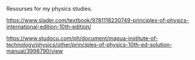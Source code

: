 Resourses for my physics studies.


https://www.slader.com/textbook/9781118230749-principles-of-physics-international-edition-10th-edition/

https://www.studocu.com/ph/document/mapua-institute-of-technology/physics/other/principles-of-physics-10th-ed-solution-manual/3998790/view
